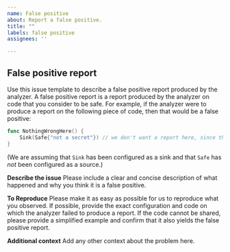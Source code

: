 ```yaml
---
name: False positive
about: Report a false positive.
title: ""
labels: false positive
assignees: ''

---
```


## False positive report

Use this issue template to describe a false positive report produced by the analyzer. A false positive report is a report produced by the analyzer on code that you consider to be safe. For example, if the analyzer were to produce a report on the following piece of code, then that would be a false positive:

```go
func NothingWrongHere() {
    Sink(Safe{"not a secret"}) // we don't want a report here, since the value that reached the sink is not sensitive
}
```
(We are assuming that `Sink` has been configured as a sink and that `Safe` has *not* been configured as a source.)

**Describe the issue**
Please include a clear and concise description of what happened and why you think it is a false positive.

**To Reproduce**
Please make it as easy as possible for us to reproduce what you observed. If possible, provide the exact configuration and code on which the analyzer failed to produce a report. If the code cannot be shared, please provide a simplified example and confirm that it also yields the false positive report.

**Additional context**
Add any other context about the problem here.
